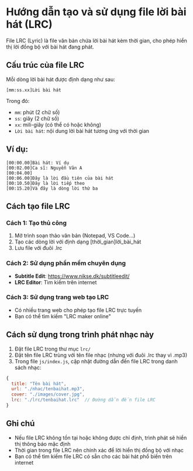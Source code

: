 # Hướng dẫn tạo và sử dụng file lời bài hát (LRC)

File LRC (Lyric) là file văn bản chứa lời bài hát kèm thời gian, cho phép hiển thị lời đồng bộ với bài hát đang phát.

## Cấu trúc của file LRC

Mỗi dòng lời bài hát được định dạng như sau:
```
[mm:ss.xx]Lời bài hát
```

Trong đó:
- `mm`: phút (2 chữ số)
- `ss`: giây (2 chữ số)
- `xx`: mili-giây (có thể có hoặc không)
- `Lời bài hát`: nội dung lời bài hát tương ứng với thời gian

## Ví dụ:

```
[00:00.00]Bài hát: Ví dụ
[00:02.00]Ca sĩ: Nguyễn Văn A
[00:04.00]
[00:06.00]Đây là lời đầu tiên của bài hát
[00:10.50]Đây là lời tiếp theo
[00:15.20]Và đây là dòng lời thứ ba
```

## Cách tạo file LRC

### Cách 1: Tạo thủ công
1. Mở trình soạn thảo văn bản (Notepad, VS Code...)
2. Tạo các dòng lời với định dạng [thời_gian]lời_bài_hát
3. Lưu file với đuôi .lrc

### Cách 2: Sử dụng phần mềm chuyên dụng
- **Subtitle Edit**: https://www.nikse.dk/subtitleedit/
- **LRC Editor**: Tìm kiếm trên internet

### Cách 3: Sử dụng trang web tạo LRC
- Có nhiều trang web cho phép tạo file LRC trực tuyến
- Bạn có thể tìm kiếm "LRC maker online"

## Cách sử dụng trong trình phát nhạc này

1. Đặt file LRC trong thư mục `lrc/`
2. Đặt tên file LRC trùng với tên file nhạc (nhưng với đuôi .lrc thay vì .mp3)
3. Trong file `js/index.js`, cập nhật đường dẫn đến file LRC trong danh sách nhạc:

```javascript
{
  title: "Tên bài hát",
  url: "./nhac/tenbaihat.mp3",
  cover: "./images/cover.jpg",
  lrc: "./lrc/tenbaihat.lrc"  // Đường dẫn đến file LRC
}
```

## Ghi chú

- Nếu file LRC không tồn tại hoặc không được chỉ định, trình phát sẽ hiển thị thông báo mặc định
- Thời gian trong file LRC nên chính xác để lời hiển thị đồng bộ với nhạc
- Bạn có thể tìm kiếm file LRC có sẵn cho các bài hát phổ biến trên internet 
